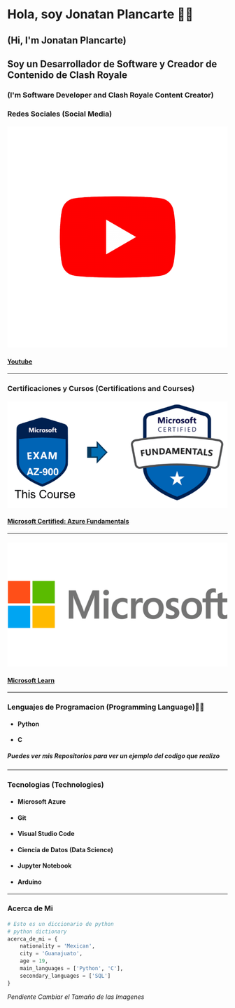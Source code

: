 # Hola, soy Jonatan Plancarte :wave::smiley: 
## (Hi, I'm Jonatan Plancarte)

## Soy un Desarrollador de Software y Creador de Contenido de Clash Royale 
### (I'm Software Developer and Clash Royale Content Creator) 

### Redes Sociales (Social Media)
#### ![Youtube Image](/Youtube.png)
#### [Youtube](https://www.youtube.com/@OXIJonatan)
---

### Certificaciones y Cursos (Certifications and Courses)
#### ![Microsoft Certified Image](/Microsoft-AZ-900-Exam.webp)
#### [Microsoft Certified: Azure Fundamentals](https://www.credly.com/badges/1404375a-baf0-4ca8-8e20-6ef36b4fb2d3?source=linked_in_profile)
----

#### ![Microsoft Learn Image](/Microsoft-Logo.png)
#### [Microsoft Learn](https://learn.microsoft.com/es-es/users/JonatanIsraelPlancarte)

---

### Lenguajes de Programacion (Programming Language):man_technologist:
- #### Python
- #### C
##### Puedes ver mis Repositorios para ver un ejemplo del codigo que realizo
---

### Tecnologias (Technologies)
- #### Microsoft Azure
- #### Git
- #### Visual Studio Code
- #### Ciencia de Datos (Data Science)
- #### Jupyter Notebook
- #### Arduino
---

### Acerca de Mi
```Python
# Esto es un diccionario de python
# python dictionary
acerca_de_mi = {
    nationality = 'Mexican',
    city = 'Guanajuato',
    age = 19,
    main_languages = ['Python', 'C'],
    secondary_languages = ['SQL']
}
```
*Pendiente Cambiar el Tamaño de las Imagenes*
